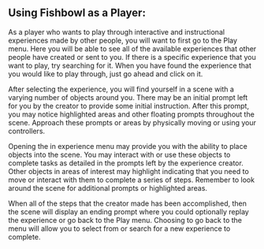## Using Fishbowl as a Player:
	
As a player who wants to play through interactive and instructional experiences made by other people, you will want to first go to the Play menu. Here you will be able to see all of the available experiences that other people have created or sent to you. If there is a specific experience that you want to play, try searching for it. When you have found the experience that you would like to play through, just go ahead and click on it.

After selecting the experience, you will find yourself in a scene with a varying number of objects around you. There may be an initial prompt left for you by the creator to provide some initial instruction. After this prompt, you may notice highlighted areas and other floating prompts throughout the scene. Approach these prompts or areas by physically moving or using your controllers.

Opening the in experience menu may provide you with the ability to place objects into the scene. You may interact with or use these objects to complete tasks as detailed in the prompts left by the experience creator. Other objects in areas of interest may highlight indicating that you need to move or interact with them to complete a series of steps. Remember to look around the scene for additional prompts or highlighted areas.

When all of the steps that the creator made has been accomplished, then the scene will display an ending prompt where you could optionally replay the experience or go back to the Play menu. Choosing to go back to the menu will allow you to select from or search for a new experience to complete.
